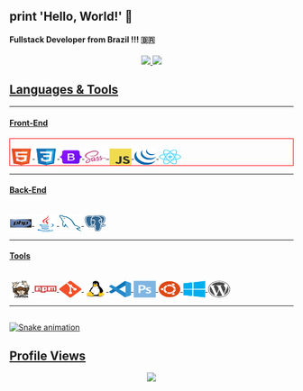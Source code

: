## print 'Hello, World!' 🖖
#### Fullstack Developer from Brazil !!! 🇧🇷
<div align="center">
  <a href="https://github.com/andrewrdev">
  <img height="180em" src="https://github-readme-stats.vercel.app/api?username=andrewrdev&show_icons=true&theme=react&include_all_commits=true&count_private=true"/>
  <img height="180em" src="https://github-readme-stats.vercel.app/api/top-langs/?username=andrewrdev&hide=hack,shell&layout=compact&langs_count=7&theme=react"/>
</div>
  
## Languages & Tools
  -----------------------------------------------------
#### Front-End
  
  <div style="display: inline_block; border: 1px solid red;"><br>
  <img align="center" height="30" width="40" title="HTML" src="https://raw.githubusercontent.com/devicons/devicon/master/icons/html5/html5-original.svg">
  <img align="center" height="30" width="40" title="CSS" src="https://raw.githubusercontent.com/devicons/devicon/master/icons/css3/css3-original.svg">
  <img align="center" height="30" width="40" title="Bootstrap" src="https://raw.githubusercontent.com/devicons/devicon/master/icons/bootstrap/bootstrap-original.svg">
  <img align="center" height="30" width="40" title="Sass" src="https://raw.githubusercontent.com/devicons/devicon/master/icons/sass/sass-original.svg">
  <img align="center" height="30" width="40" title="JavaScript" src="https://raw.githubusercontent.com/devicons/devicon/master/icons/javascript/javascript-original.svg">
  <img align="center" height="30" width="40" title="jQuery" src="https://raw.githubusercontent.com/devicons/devicon/master/icons/jquery/jquery-original.svg">
  <img align="center" height="30" width="40" title="React" src="https://raw.githubusercontent.com/devicons/devicon/master/icons/react/react-original.svg">
  
  </div>
  
  -----------------------------------------------------
#### Back-End
  
<div style="display: inline_block"><br>
  <img align="center" height="30" width="40" title="PHP" src="https://raw.githubusercontent.com/devicons/devicon/master/icons/php/php-original.svg">
  <img align="center" height="30" width="40" title="Java" src="https://raw.githubusercontent.com/devicons/devicon/master/icons/java/java-original.svg">
  <img align="center" height="30" width="40" title="MySQL" src="https://raw.githubusercontent.com/devicons/devicon/master/icons/mysql/mysql-original.svg">
  <img align="center" height="30" width="40" title="PostgreSQL" src="https://raw.githubusercontent.com/devicons/devicon/master/icons/postgresql/postgresql-plain.svg">
</div>
  
  -----------------------------------------------------
#### Tools 
  
<div style="display: inline_block"><br>
  <img align="center" height="30" width="40" title="Composer" src="https://raw.githubusercontent.com/devicons/devicon/master/icons/composer/composer-original.svg">
  <img align="center" height="30" width="40" title="NPM" src="https://raw.githubusercontent.com/devicons/devicon/master/icons/npm/npm-original-wordmark.svg">
  <img align="center" height="30" width="40" title="GIT" src="https://raw.githubusercontent.com/devicons/devicon/master/icons/git/git-original.svg">
  <img align="center" height="30" width="40" title="Linux" src="https://raw.githubusercontent.com/devicons/devicon/master/icons/linux/linux-original.svg">
  <img align="center" height="30" width="40" title="Visual Studio Code" src="https://raw.githubusercontent.com/devicons/devicon/master/icons/vscode/vscode-original.svg">
  <img align="center" height="30" width="40" title="Photoshop" src="https://raw.githubusercontent.com/devicons/devicon/master/icons/photoshop/photoshop-plain.svg">
  <img align="center" height="30" width="40" title="Ubuntu" src="https://raw.githubusercontent.com/devicons/devicon/master/icons/ubuntu/ubuntu-plain.svg">
  <img align="center" height="30" width="40" title="Windows" src="https://raw.githubusercontent.com/devicons/devicon/master/icons/windows8/windows8-original.svg">
  <img align="center" height="30" width="40" title="Wordpress" src="https://raw.githubusercontent.com/devicons/devicon/master/icons/wordpress/wordpress-plain.svg">
</div>
  
  -----------------------------------------------------

##
<div> 
  
  ![Snake animation](https://github.com/andrewrdev/andrewrdev/blob/output/github-contribution-grid-snake.svg)
  
</div>
  
## Profile Views
 <p align="center"> 
   <img alingn="center" src="https://profile-counter.glitch.me/andrewrdev/count.svg" />
 </p>
